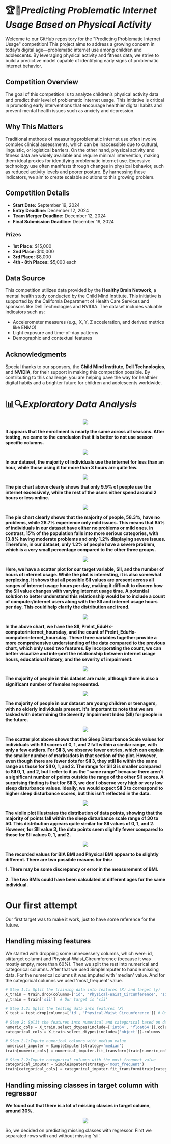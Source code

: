 # 🏆📖*Predicting Problematic Internet Usage Based on Physical Activity*

Welcome to our GitHub repository for the "Predicting Problematic Internet Usage" competition! This project aims to address a growing concern in today’s digital age—problematic internet use among children and adolescents. By leveraging physical activity and fitness data, we strive to build a predictive model capable of identifying early signs of problematic internet behavior.

## Competition Overview

The goal of this competition is to analyze children’s physical activity data and predict their level of problematic internet usage. This initiative is critical in promoting early interventions that encourage healthier digital habits and prevent mental health issues such as anxiety and depression.

## Why This Matters

Traditional methods of measuring problematic internet use often involve complex clinical assessments, which can be inaccessible due to cultural, linguistic, or logistical barriers. On the other hand, physical activity and fitness data are widely available and require minimal intervention, making them ideal proxies for identifying problematic internet use. Excessive technology use often manifests through changes in physical behavior, such as reduced activity levels and poorer posture. By harnessing these indicators, we aim to create scalable solutions to this growing problem.

## Competition Details

- **Start Date:** September 19, 2024
- **Entry Deadline:** December 12, 2024
- **Team Merger Deadline:** December 12, 2024
- **Final Submission Deadline:** December 19, 2024

### Prizes
- **1st Place:** $15,000
- **2nd Place:** $10,000
- **3rd Place:** $8,000
- **4th - 8th Places:** $5,000 each

## Data Source

This competition utilizes data provided by the **Healthy Brain Network**, a mental health study conducted by the Child Mind Institute. This initiative is supported by the California Department of Health Care Services and sponsors like Dell Technologies and NVIDIA. The dataset includes valuable indicators such as:
- Accelerometer measures (e.g., X, Y, Z acceleration, and derived metrics like ENMO)
- Light exposure and time-of-day patterns
- Demographic and contextual features

## Acknowledgments

Special thanks to our sponsors, the **Child Mind Institute**, **Dell Technologies**, and **NVIDIA**, for their support in making this competition possible. By contributing to this challenge, you are helping pave the way for healthier digital habits and a brighter future for children and adolescents worldwide.


# 📊🔍*Exploratory Data Analysis*
<p align="center">
  <img src="https://github.com/user-attachments/assets/7f56ae4f-ca94-4a85-a51f-7eeb20c88d7a">
</p>

**It appears that the enrollment is nearly the same across all seasons. After testing, we came to the conclusion that it is better to not use season specific columns.**


<p align="center">
  <img src="https://github.com/user-attachments/assets/6a8b4bc1-979d-4dd7-a68d-601fbd1a8662">
</p>

**In our dataset, the majority of individuals use the internet for less than an hour, while those using it for more than 3 hours are quite few.**


<p align="center">
  <img src="https://github.com/user-attachments/assets/020cc65e-b6a7-481a-b308-f3bc73455d59">
</p>

**The pie chart above clearly shows that only 9.9% of people use the internet excessively, while the rest of the users either spend around 2 hours or less online.**


<p align="center">
  <img src="https://github.com/user-attachments/assets/92eab349-809b-4651-ad63-61fbaae5d9b0">
</p>

**The pie chart clearly shows that the majority of people, 58.3%, have no problems, while 26.7% experience only mild issues. This means that 85% of individuals in our dataset have either no problems or mild ones. In contrast, 15% of the population falls into more serious categories, with 13.8% having moderate problems and only 1.2% displaying severe issues. Therefore, in our dataset, only 1.2% of people have a severe problem, which is a very small percentage compared to the other three groups.**


<p align="center">
  <img src="https://github.com/user-attachments/assets/801531fa-da07-4acd-aa48-9f4997acd1b6">
</p>

**Here, we have a scatter plot for our target variable, SII, and the number of hours of internet usage. While the plot is interesting, it is also somewhat perplexing. It shows that all possible SII values are present across all ranges of internet usage hours per day, making it difficult to discern how the SII value changes with varying internet usage time. A potential solution to better understand this relationship would be to include a count of computer/internet users along with the SII and internet usage hours per day. This could help clarify the distribution and trend.**


<p align="center">
  <img src="https://github.com/user-attachments/assets/c98d11c5-1112-4b82-8573-50778307f71e">
</p>

**In the above chart, we have the SII, PreInt_EduHx-computerinternet_hoursday, and the count of PreInt_EduHx-computerinternet_hoursday. These three variables together provide a more comprehensive understanding of the data compared to the previous chart, which only used two features. By incorporating the count, we can better visualize and interpret the relationship between internet usage hours, educational history, and the severity of impairment.**


<p align="center">
  <img src="https://github.com/user-attachments/assets/6a5e95dd-7353-44bc-ac34-5b2753dd96bc">
</p>

**The majority of people in this dataset are male, although there is also a significant number of females represented.**


<p align="center">
  <img src="https://github.com/user-attachments/assets/e79bca87-a373-4b64-bd1d-0da20fa17515">
</p>

**The majority of people in our dataset are young children or teenagers, with no elderly individuals present. It's important to note that we are tasked with determining the Severity Impairment Index (SII) for people in the future.**


<p align="center">
  <img src="https://github.com/user-attachments/assets/48419bb8-ac72-4462-a4f5-4c04ecce41f2">
</p>

**The scatter plot above shows that the Sleep Disturbance Scale values for individuals with SII scores of 0, 1, and 2 fall within a similar range, with only a few outliers. For SII 3, we observe fewer entries, which can explain the smaller number of marks/dots in that section of the plot. However, even though there are fewer dots for SII 3, they still lie within the same range as those for SII 0, 1, and 2. The range for SII 3 is smaller compared to SII 0, 1, and 2, but I refer to it as the "same range" because there aren't a significant number of points outside the range of the other SII scores. A surprising finding is that for SII 3, we don't observe very high or very low sleep disturbance values. Ideally, we would expect SII 3 to correspond to higher sleep disturbance scores, but this isn't reflected in the data.**


<p align="center">
  <img src="https://github.com/user-attachments/assets/a1efdbec-6298-48e6-836e-9ad1416c8139">
</p>

**The violin plot illustrates the distribution of data points, showing that the majority of points fall within the sleep disturbance scale range of 30 to 50. This distribution appears quite similar for SII values of 0, 1, and 2. However, for SII value 3, the data points seem slightly fewer compared to those for SII values 0, 1, and 2.**


<p align="center">
  <img src="https://github.com/user-attachments/assets/ca32c59e-1689-44ea-8b8d-8a57c5aecbdb">
</p>

**The recorded values for BIA BMI and Physical BMI appear to be slightly different. There are two possible reasons for this:**

**1. There may be some discrepancy or error in the measurement of BMI.**

**2. The two BMIs could have been calculated at different ages for the same individual.**

# Our first attempt

Our first target was to make it work, just to have some reference for the future. 

## Handling missing features

We started with dropping some unnecessery columns, which were: id, sii(target column) and Physical-Waist_Circumference (because it was mostly empty, more than 60%). Then we split the rest into numerical and categorical columns. After that we used SimpleImputer to handle missing data. For the numerical columns it was imputed with 'median' value. And for the categorical columns we used 'most_frequent' value. 

```python
# Step 1.1: Split the training data into features (X) and target (y)
X_train = train.drop(columns=['id', 'Physical-Waist_Circumference', 'sii'])  # Omit 'id', 'Physical-Waist_Circumference', 'sii'
y_train = train['sii']  # Our target is 'sii'

# Step 1.2: Split the testing data into features (X)
X_test = test.drop(columns=['id', 'Physical-Waist_Circumference']) # Omit 'id', 'Physical-Waist_Circumference',

# Step 2: Split the features into numerical and categorical based on data type
numeric_cols = X_train.select_dtypes(include=['int64', 'float64']).columns
categorical_cols = X_train.select_dtypes(include=['object']).columns

# Step 2.1:Impute numerical columns with median value
numerical_imputer = SimpleImputer(strategy='median')
train[numeric_cols] = numerical_imputer.fit_transform(train[numeric_cols])

# Step 2.2:Impute categorical columns with the most frequent value
categorical_imputer = SimpleImputer(strategy='most_frequent')
train[categorical_cols] = categorical_imputer.fit_transform(train[categorical_cols])
```
## Handling missing classes in target column with regressor

**We found out that there is a lot of missing classes in target column, around 30%.**

<p align="center">
  <img src="https://github.com/user-attachments/assets/c9c942f3-17f4-4bea-b1eb-50887183bab3">
</p>

So, we decided on predicting missing classes with regressor. First we separated rows with and without missing 'sii'. 
